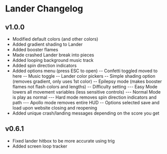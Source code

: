 # Lander Changelog

## v1.0.0
 - Modified default colors (and other colors)
 - Added gradient shading to Lander
 - Added booster flames
 - Made crashed Lander break into pieces
 - Added looping background music track
 - Added spin direction indicators
 - Added options menu (press ESC to open)
 -- Confetti toggled moved to here
 -- Music toggle
 -- Lander color pickers
 -- Simple shading option (removes gradient, only uses 1st color)
 -- Epilepsy mode (makes booster flames not flash colors and lengths)
 -- Difficulty setting
 --- Easy Mode lowers all movement variables (less sensitive controls)
 --- Normal Mode is play as normal
 --- Hard mode removes spin direction indicators and path
 --- Apollo mode removes entire HUD
 -- Options selected save and load upon website closing and reopening
 - Added unique crash/landing messages depending on the score you get


## v0.6.1
 - Fixed lander hitbox to be more accurate using trig
 - Added screen loop tracker